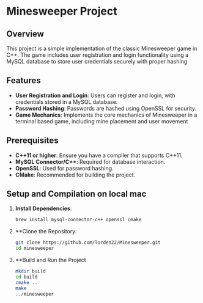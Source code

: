 # Minesweeper Project

## Overview

This project is a simple implementation of the classic Minesweeper game in C++. The game includes user registration and login functionality using a MySQL database to store user credentials securely with proper hashing

## Features

- **User Registration and Login**: Users can register and login, with credentials stored in a MySQL database.
- **Password Hashing**: Passwords are hashed using OpenSSL for security.
- **Game Mechanics**: Implements the core mechanics of Minesweeper in a terminal based game, including mine placement and user movement

## Prerequisites

- **C++11 or higher**: Ensure you have a compiler that supports C++11.
- **MySQL Connector/C++**: Required for database interaction.
- **OpenSSL**: Used for password hashing.
- **CMake**: Recommended for building the project.

## Setup and Compilation on local mac

1. **Install Dependencies**:
   ```bash
   brew install mysql-connector-c++ openssl cmake

2. **Clone the Repository:
   ```bash
   git clone https://github.com/lorden22/Minesweeper.git
   cd minesweeper

3. **Build and Run the Project
   ```bash
   mkdir build
   cd build
   cmake ..
   make
   ../minesweeper
